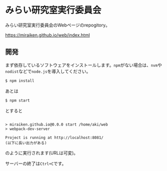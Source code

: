 # みらい研究室実行委員会

みらい研究室実行委員会のWebページのrepogitory。

https://miraiken.github.io/web/index.html

## 開発

まず依存しているソフトウェアをインストールします。``npm``がない場合は、``nvm``や``nodist``などで``node.js``を導入してください。

```bash
$ npm install
```

あとは

```bash
$ npm start
```

とすると

```

> miraiken.github.io@0.0.0 start /home/aki/web
> webpack-dev-server

Project is running at http://localhost:8081/
(以下に長い出力がある)
```

のように実行されます(URLは可変)。

サーバーの終了は``Ctrl+C``です。
